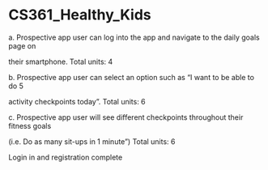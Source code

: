 # CS361_Healthy_Kids
a. Prospective app user can log into the app and navigate to the daily goals page on
 
their smartphone. Total units: 4
 
b. Prospective app user can select an option such as “I want to be able to do 5
 
activity checkpoints today”. Total units: 6
 
c. Prospective app user will see different checkpoints throughout their fitness goals
 
(i.e. Do as many sit-ups in 1 minute”) Total units: 6
 
Login in and registration complete
